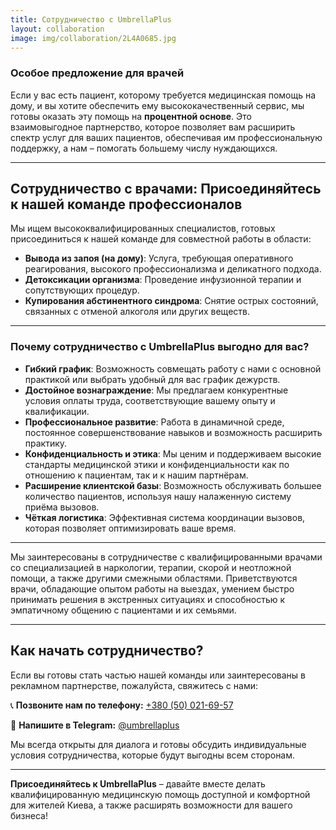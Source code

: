 ```yaml
---
title: Сотрудничество с UmbrellaPlus
layout: collaboration
image: img/collaboration/2L4A0685.jpg
---
```


### Особое предложение для врачей

Если у вас есть пациент, которому требуется медицинская помощь на дому, и вы хотите обеспечить ему высококачественный сервис, мы готовы оказать эту помощь на **процентной основе**. Это взаимовыгодное партнерство, которое позволяет вам расширить спектр услуг для ваших пациентов, обеспечивая им профессиональную поддержку, а нам – помогать большему числу нуждающихся.

---

## Сотрудничество с врачами: Присоединяйтесь к нашей команде профессионалов

Мы ищем высококвалифицированных специалистов, готовых присоединиться к нашей команде для совместной работы в области:

- **Вывода из запоя (на дому)**: Услуга, требующая оперативного реагирования, высокого профессионализма и деликатного подхода.
- **Детоксикации организма**: Проведение инфузионной терапии и сопутствующих процедур.
- **Купирования абстинентного синдрома**: Снятие острых состояний, связанных с отменой алкоголя или других веществ.

---

### Почему сотрудничество с UmbrellaPlus выгодно для вас?

- **Гибкий график**: Возможность совмещать работу с нами с основной практикой или выбрать удобный для вас график дежурств.
- **Достойное вознаграждение**: Мы предлагаем конкурентные условия оплаты труда, соответствующие вашему опыту и квалификации.
- **Профессиональное развитие**: Работа в динамичной среде, постоянное совершенствование навыков и возможность расширить практику.
- **Конфиденциальность и этика**: Мы ценим и поддерживаем высокие стандарты медицинской этики и конфиденциальности как по отношению к пациентам, так и к нашим партнёрам.
- **Расширение клиентской базы**: Возможность обслуживать большее количество пациентов, используя нашу налаженную систему приёма вызовов.
- **Чёткая логистика**: Эффективная система координации вызовов, которая позволяет оптимизировать ваше время.

---

Мы заинтересованы в сотрудничестве с квалифицированными врачами со специализацией в наркологии, терапии, скорой и неотложной помощи, а также другими смежными областями. Приветствуются врачи, обладающие опытом работы на выездах, умением быстро принимать решения в экстренных ситуациях и способностью к эмпатичному общению с пациентами и их семьями.

---

## Как начать сотрудничество?

Если вы готовы стать частью нашей команды или заинтересованы в рекламном партнерстве, пожалуйста, свяжитесь с нами:

📞 **Позвоните нам по телефону:** [+380 (50) 021-69-57](tel:+380500216957)

💬 **Напишите в Telegram:** [@umbrellaplus](https://t.me/umbrellaplus)


Мы всегда открыты для диалога и готовы обсудить индивидуальные условия сотрудничества, которые будут выгодны всем сторонам.

---

**Присоединяйтесь к UmbrellaPlus** – давайте вместе делать квалифицированную медицинскую помощь доступной и комфортной для жителей Киева, а также расширять возможности для вашего бизнеса!